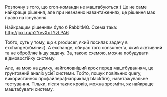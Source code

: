 Розпочну з того, що cron-команди не маштабуються:)
Це не саме найкраще рішення, але при незнаних навантаженнях, це рішення має право на існування.

Найкращим рішенням було б RabbitMQ. Схема така: http://joxi.ru/n2YvvXxTYzLPA6

Тобто, суть у тому, що є producer, який посилає задачу в exchange(обміник). 
А exchange, обирає того consumer`а, який аквтивний та не обробляє іншу задачу.
За, такою схемою, можна побудувати відмовостійку систему.

Але, на мою на думку, найголовніший крок перед маштбуванням, це грунтовний аналіз усієї системи.
Тобто, пошук повільних query, використаннях профайлера(наприклад blackfire), навнтажувальне тестування.
Тільки, після таких кроків, можна зрозміти, як найкраще маштабувати систему.
